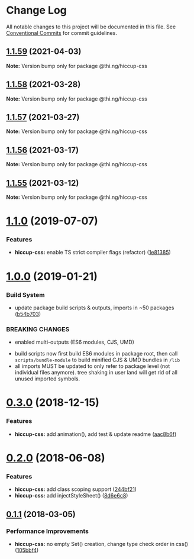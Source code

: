 # Change Log

All notable changes to this project will be documented in this file.
See [Conventional Commits](https://conventionalcommits.org) for commit guidelines.

## [1.1.59](https://github.com/thi-ng/umbrella/compare/@thi.ng/hiccup-css@1.1.58...@thi.ng/hiccup-css@1.1.59) (2021-04-03)

**Note:** Version bump only for package @thi.ng/hiccup-css





## [1.1.58](https://github.com/thi-ng/umbrella/compare/@thi.ng/hiccup-css@1.1.57...@thi.ng/hiccup-css@1.1.58) (2021-03-28)

**Note:** Version bump only for package @thi.ng/hiccup-css





## [1.1.57](https://github.com/thi-ng/umbrella/compare/@thi.ng/hiccup-css@1.1.56...@thi.ng/hiccup-css@1.1.57) (2021-03-27)

**Note:** Version bump only for package @thi.ng/hiccup-css





## [1.1.56](https://github.com/thi-ng/umbrella/compare/@thi.ng/hiccup-css@1.1.55...@thi.ng/hiccup-css@1.1.56) (2021-03-17)

**Note:** Version bump only for package @thi.ng/hiccup-css





## [1.1.55](https://github.com/thi-ng/umbrella/compare/@thi.ng/hiccup-css@1.1.54...@thi.ng/hiccup-css@1.1.55) (2021-03-12)

**Note:** Version bump only for package @thi.ng/hiccup-css





# [1.1.0](https://github.com/thi-ng/umbrella/compare/@thi.ng/hiccup-css@1.0.19...@thi.ng/hiccup-css@1.1.0) (2019-07-07)

### Features

* **hiccup-css:** enable TS strict compiler flags (refactor) ([1e81385](https://github.com/thi-ng/umbrella/commit/1e81385))

# [1.0.0](https://github.com/thi-ng/umbrella/compare/@thi.ng/hiccup-css@0.3.5...@thi.ng/hiccup-css@1.0.0) (2019-01-21)

### Build System

* update package build scripts & outputs, imports in ~50 packages ([b54b703](https://github.com/thi-ng/umbrella/commit/b54b703))

### BREAKING CHANGES

* enabled multi-outputs (ES6 modules, CJS, UMD)

- build scripts now first build ES6 modules in package root, then call
  `scripts/bundle-module` to build minified CJS & UMD bundles in `/lib`
- all imports MUST be updated to only refer to package level
  (not individual files anymore). tree shaking in user land will get rid of
  all unused imported symbols.

# [0.3.0](https://github.com/thi-ng/umbrella/compare/@thi.ng/hiccup-css@0.2.32...@thi.ng/hiccup-css@0.3.0) (2018-12-15)

### Features

* **hiccup-css:** add animation(), add test & update readme ([aac8b6f](https://github.com/thi-ng/umbrella/commit/aac8b6f))

<a name="0.2.0"></a>
# [0.2.0](https://github.com/thi-ng/umbrella/compare/@thi.ng/hiccup-css@0.1.24...@thi.ng/hiccup-css@0.2.0) (2018-06-08)

### Features

* **hiccup-css:** add class scoping support ([244bf21](https://github.com/thi-ng/umbrella/commit/244bf21))
* **hiccup-css:** add injectStyleSheet() ([8d6e6c8](https://github.com/thi-ng/umbrella/commit/8d6e6c8))

<a name="0.1.1"></a>
## [0.1.1](https://github.com/thi-ng/umbrella/compare/@thi.ng/hiccup-css@0.1.0...@thi.ng/hiccup-css@0.1.1) (2018-03-05)

### Performance Improvements

* **hiccup-css:** no empty Set() creation, change type check order in css() ([105bbf4](https://github.com/thi-ng/umbrella/commit/105bbf4))

